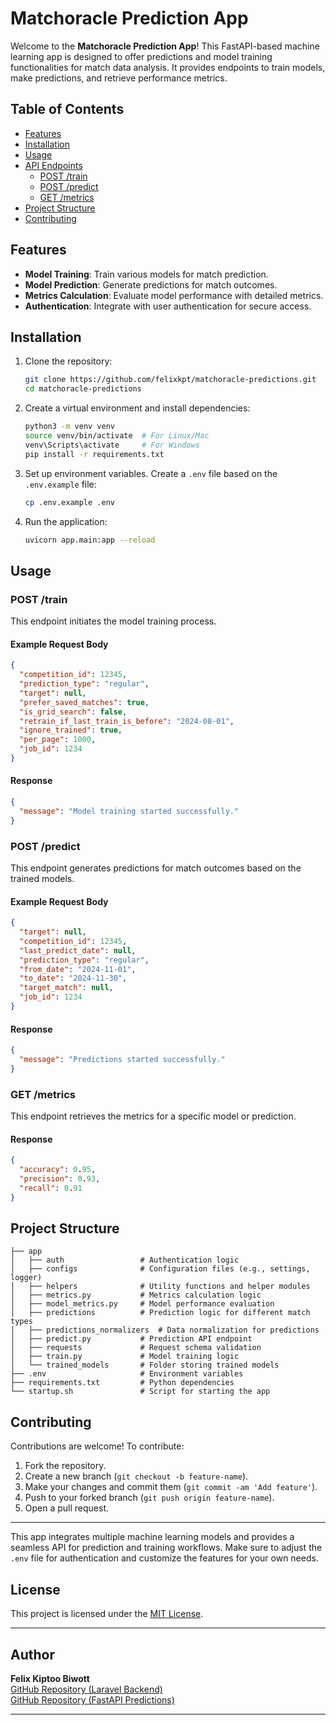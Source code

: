 # Matchoracle Prediction App

Welcome to the **Matchoracle Prediction App**! This FastAPI-based machine learning app is designed to offer predictions and model training functionalities for match data analysis. It provides endpoints to train models, make predictions, and retrieve performance metrics.

## Table of Contents
- [Features](#features)
- [Installation](#installation)
- [Usage](#usage)
- [API Endpoints](#api-endpoints)
  - [POST /train](#post-train)
  - [POST /predict](#post-predict)
  - [GET /metrics](#get-metrics)
- [Project Structure](#project-structure)
- [Contributing](#contributing)

## Features
- **Model Training**: Train various models for match prediction.
- **Model Prediction**: Generate predictions for match outcomes.
- **Metrics Calculation**: Evaluate model performance with detailed metrics.
- **Authentication**: Integrate with user authentication for secure access.

## Installation

1. Clone the repository:
    ```bash
    git clone https://github.com/felixkpt/matchoracle-predictions.git
    cd matchoracle-predictions
    ```

2. Create a virtual environment and install dependencies:
    ```bash
    python3 -m venv venv
    source venv/bin/activate  # For Linux/Mac
    venv\Scripts\activate     # For Windows
    pip install -r requirements.txt
    ```

3. Set up environment variables. Create a `.env` file based on the `.env.example` file:
    ```bash
    cp .env.example .env
    ```

4. Run the application:
    ```bash
    uvicorn app.main:app --reload
    ```

## Usage

### POST /train
This endpoint initiates the model training process.

#### Example Request Body
```json
{
  "competition_id": 12345,
  "prediction_type": "regular",
  "target": null,
  "prefer_saved_matches": true,
  "is_grid_search": false,
  "retrain_if_last_train_is_before": "2024-08-01",
  "ignore_trained": true,
  "per_page": 1000,
  "job_id": 1234
}
```

#### Response
```json
{
  "message": "Model training started successfully."
}
```

### POST /predict
This endpoint generates predictions for match outcomes based on the trained models.

#### Example Request Body
```json
{
  "target": null,
  "competition_id": 12345,
  "last_predict_date": null,
  "prediction_type": "regular",
  "from_date": "2024-11-01",
  "to_date": "2024-11-30",
  "target_match": null,
  "job_id": 1234
}
```

#### Response
```json
{
  "message": "Predictions started successfully."
}
```

### GET /metrics
This endpoint retrieves the metrics for a specific model or prediction.

#### Response
```json
{
  "accuracy": 0.95,
  "precision": 0.93,
  "recall": 0.91
}
```

## Project Structure

```
├── app
│   ├── auth                 # Authentication logic
│   ├── configs              # Configuration files (e.g., settings, logger)
│   ├── helpers              # Utility functions and helper modules
│   ├── metrics.py           # Metrics calculation logic
│   ├── model_metrics.py     # Model performance evaluation
│   ├── predictions          # Prediction logic for different match types
│   ├── predictions_normalizers  # Data normalization for predictions
│   ├── predict.py           # Prediction API endpoint
│   ├── requests             # Request schema validation
│   ├── train.py             # Model training logic
│   └── trained_models       # Folder storing trained models
├── .env                     # Environment variables
├── requirements.txt         # Python dependencies
└── startup.sh               # Script for starting the app
```

## Contributing

Contributions are welcome! To contribute:

1. Fork the repository.
2. Create a new branch (`git checkout -b feature-name`).
3. Make your changes and commit them (`git commit -am 'Add feature'`).
4. Push to your forked branch (`git push origin feature-name`).
5. Open a pull request.

---

This app integrates multiple machine learning models and provides a seamless API for prediction and training workflows. Make sure to adjust the `.env` file for authentication and customize the features for your own needs.

## License

This project is licensed under the [MIT License](https://opensource.org/licenses/MIT).

---

## Author

**Felix Kiptoo Biwott**  
[GitHub Repository (Laravel Backend)](https://github.com/felixkpt/matchoracle-be)  
[GitHub Repository (FastAPI Predictions)](https://github.com/felixkpt/matchoracle-predictions)

---
